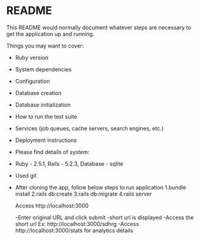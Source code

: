 # README

This README would normally document whatever steps are necessary to get the
application up and running.

Things you may want to cover:

* Ruby version

* System dependencies

* Configuration

* Database creation

* Database initialization

* How to run the test suite

* Services (job queues, cache servers, search engines, etc.)

* Deployment instructions

* Please find details of system:

- Ruby - 2.5.1, Rails - 5.2.3, Database - sqlite
- Used git
- After cloning the app, follow below steps to run application
   1.bundle install
   2.rails db:create
   3.rails db:migrate
   4.rails server

   Access http://localhost:3000

   -Enter original URL and click submit
   -short url is displayed
   -Access the short url Ex: http://localhost:3000/sdhrg
   -Access http://localhost:3000/stats for analytics details
